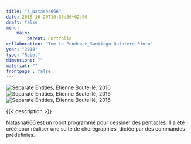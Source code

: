 ```yaml
---
title: "3_Natasha666"
date: 2018-10-20T16:35:56+02:00
draft: false
menu:
    main:   
        parent: Portfolio
collaboration: "Tom Le Pendeven_Santiago Quintero Pinto"
year: "2018"
type: "Robot"
dimensions: ""
material: ""
frontpage : false 
---
```


![Separate Entities, Etienne Bouteillé, 2016](/img/separate_entities1.jpg)
![Separate Entities, Etienne Bouteillé, 2016](/img/separate_entities2.jpg)
![Separate Entities, Etienne Bouteillé, 2016](/img/separate_entities3.jpg)

{{< description >}}

Natasha666 est un robot programmé pour dessiner des pentacles. Il a été créé pour réaliser une suite de chorégraphies, dictée par des commandes prédéfinies.